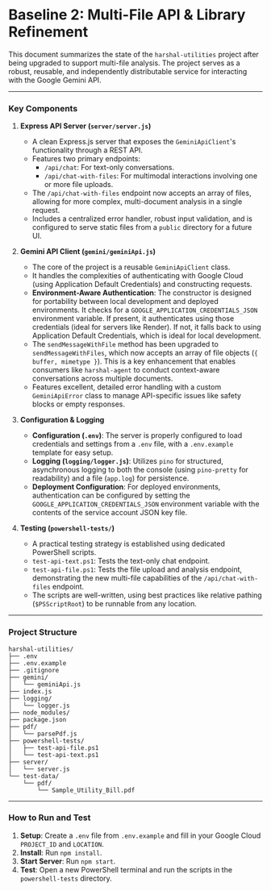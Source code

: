 # Baseline 2: Multi-File API & Library Refinement

This document summarizes the state of the `harshal-utilities` project after being upgraded to support multi-file analysis. The project serves as a robust, reusable, and independently distributable service for interacting with the Google Gemini API.

---

### Key Components

1.  **Express API Server (`server/server.js`)**
    *   A clean Express.js server that exposes the `GeminiApiClient`'s functionality through a REST API.
    *   Features two primary endpoints:
        *   `/api/chat`: For text-only conversations.
        *   `/api/chat-with-files`: For multimodal interactions involving one or more file uploads.
    *   The `/api/chat-with-files` endpoint now accepts an array of files, allowing for more complex, multi-document analysis in a single request.
    *   Includes a centralized error handler, robust input validation, and is configured to serve static files from a `public` directory for a future UI.

2.  **Gemini API Client (`gemini/geminiApi.js`)**
    *   The core of the project is a reusable `GeminiApiClient` class.
    *   It handles the complexities of authenticating with Google Cloud (using Application Default Credentials) and constructing requests.
    *   **Environment-Aware Authentication**: The constructor is designed for portability between local development and deployed environments. It checks for a `GOOGLE_APPLICATION_CREDENTIALS_JSON` environment variable. If present, it authenticates using those credentials (ideal for servers like Render). If not, it falls back to using Application Default Credentials, which is ideal for local development.
    *   The `sendMessageWithFile` method has been upgraded to `sendMessageWithFiles`, which now accepts an array of file objects (`{ buffer, mimetype }`). This is a key enhancement that enables consumers like `harshal-agent` to conduct context-aware conversations across multiple documents.
    *   Features excellent, detailed error handling with a custom `GeminiApiError` class to manage API-specific issues like safety blocks or empty responses.

3.  **Configuration & Logging**
    *   **Configuration (`.env`)**: The server is properly configured to load credentials and settings from a `.env` file, with a `.env.example` template for easy setup.
    *   **Logging (`logging/logger.js`)**: Utilizes `pino` for structured, asynchronous logging to both the console (using `pino-pretty` for readability) and a file (`app.log`) for persistence.
    *   **Deployment Configuration**: For deployed environments, authentication can be configured by setting the `GOOGLE_APPLICATION_CREDENTIALS_JSON` environment variable with the contents of the service account JSON key file.

4.  **Testing (`powershell-tests/`)**
    *   A practical testing strategy is established using dedicated PowerShell scripts.
    *   `test-api-text.ps1`: Tests the text-only chat endpoint.
    *   `test-api-file.ps1`: Tests the file upload and analysis endpoint, demonstrating the new multi-file capabilities of the `/api/chat-with-files` endpoint.
    *   The scripts are well-written, using best practices like relative pathing (`$PSScriptRoot`) to be runnable from any location.

---

### Project Structure

```
harshal-utilities/
├── .env
├── .env.example
├── .gitignore
├── gemini/
│   └── geminiApi.js
├── index.js
├── logging/
│   └── logger.js
├── node_modules/
├── package.json
├── pdf/
│   └── parsePdf.js
├── powershell-tests/
│   ├── test-api-file.ps1
│   └── test-api-text.ps1
├── server/
│   └── server.js
└── test-data/
    └── pdf/
        └── Sample_Utility_Bill.pdf
```

---

### How to Run and Test

1.  **Setup**: Create a `.env` file from `.env.example` and fill in your Google Cloud `PROJECT_ID` and `LOCATION`.
2.  **Install**: Run `npm install`.
3.  **Start Server**: Run `npm start`.
4.  **Test**: Open a new PowerShell terminal and run the scripts in the `powershell-tests` directory.
 